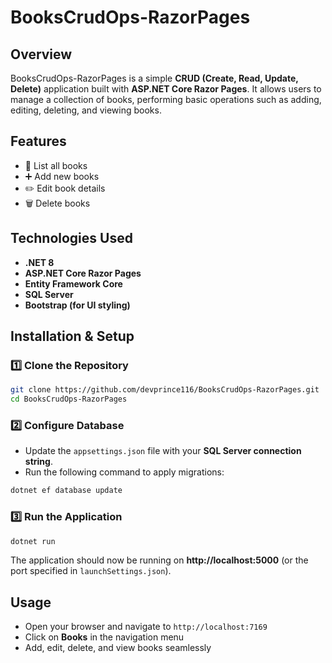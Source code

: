  # BooksCrudOps-RazorPages

## Overview
BooksCrudOps-RazorPages is a simple **CRUD (Create, Read, Update, Delete)** application built with **ASP.NET Core Razor Pages**. It allows users to manage a collection of books, performing basic operations such as adding, editing, deleting, and viewing books.

## Features
- 📖 List all books
- ➕ Add new books
- ✏️ Edit book details
- 🗑️ Delete books


## Technologies Used
- **.NET 8**
- **ASP.NET Core Razor Pages**
- **Entity Framework Core**
- **SQL Server**
- **Bootstrap (for UI styling)**

## Installation & Setup

### 1️⃣ Clone the Repository
```sh
git clone https://github.com/devprince116/BooksCrudOps-RazorPages.git
cd BooksCrudOps-RazorPages
```

### 2️⃣ Configure Database
- Update the `appsettings.json` file with your **SQL Server connection string**.
- Run the following command to apply migrations:
```sh
dotnet ef database update
```

### 3️⃣ Run the Application
```sh
dotnet run
```
The application should now be running on **http://localhost:5000** (or the port specified in `launchSettings.json`).

## Usage
- Open your browser and navigate to `http://localhost:7169`
- Click on **Books** in the navigation menu
- Add, edit, delete, and view books seamlessly
